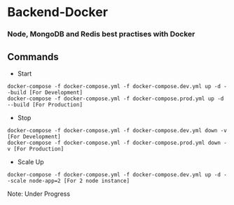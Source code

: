 # Backend-Docker

### Node, MongoDB and Redis best practises with Docker

## Commands

* Start
```
docker-compose -f docker-compose.yml -f docker-compose.dev.yml up -d --build [For Development]
docker-compose -f docker-compose.yml -f docker-compose.prod.yml up -d --build [For Production]
```
* Stop
```
docker-compose -f docker-compose.yml -f docker-compose.dev.yml down -v [For Development]
docker-compose -f docker-compose.yml -f docker-compose.prod.yml down -v [For Production]
```
* Scale Up
```
docker-compose -f docker-compose.yml -f docker-compose.dev.yml up -d --scale node-app=2 [For 2 node instance]
```

Note: Under Progress
